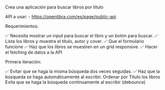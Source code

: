 Crea una aplicación para buscar libros por título

API a usar: - https://openlibra.com/es/page/public-api 

Requerimientos:

✅ Necesita mostrar un input para buscar el libro y un botón para buscar. 
✅ Lista los libros y muestra el título, autor y cover. 
✅ Que el formulario funcione 
✅ Haz que los libros se muestren en un grid responsive. 
✅ Hacer el fetching de datos a la API

Primera iteración:

✅ Evitar que se haga la misma búsqueda dos veces seguidas. 
✅ Haz que la búsqueda se haga automáticamente al escribir.
Ordenar por Título los libros
Evita que se haga la búsqueda continuamente al escribir (debounce)